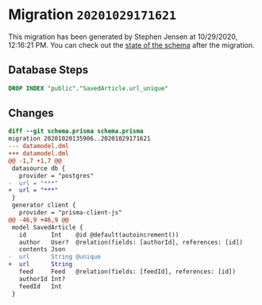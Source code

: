 # Migration `20201029171621`

This migration has been generated by Stephen Jensen at 10/29/2020, 12:16:21 PM.
You can check out the [state of the schema](./schema.prisma) after the migration.

## Database Steps

```sql
DROP INDEX "public"."SavedArticle.url_unique"
```

## Changes

```diff
diff --git schema.prisma schema.prisma
migration 20201020135906..20201029171621
--- datamodel.dml
+++ datamodel.dml
@@ -1,7 +1,7 @@
 datasource db {
   provider = "postgres"
-  url = "***"
+  url = "***"
 }
 generator client {
   provider = "prisma-client-js"
@@ -46,9 +46,9 @@
 model SavedArticle {
   id       Int    @id @default(autoincrement())
   author   User?  @relation(fields: [authorId], references: [id])
   contents Json
-  url      String @unique
+  url      String
   feed     Feed   @relation(fields: [feedId], references: [id])
   authorId Int?
   feedId   Int
 }
```


